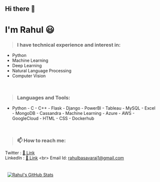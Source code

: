 ## **Hi there** 👋

# **I'm Rahul** 😃

> ### I have technical experience and interest in:
- Python
- Machine Learning
- Deep Learning
- Natural Language Processing
- Computer Vision

<br>

> ### Languages and Tools:
- Python - C - C++ - Flask - Django - PowerBI - Tableau - MySQL - Excel - MongoDB - Cassandra - Machine Learning - Azure - AWS - GoogleCloud - HTML - CSS - Dockerhub

<br>

> ### 📫 How to reach me:
Twitter : [🔗 Link](https://twitter.com/Rahul_Youth_AI)
<br>
LinkedIn : [🔗 Link]([https://www.linkedin.com/in/rahul-k-b-31101010/](https://www.linkedin.com/in/rahul-kb-ai/))
<br>
Email Id: rahulbasavaraj1@gmail.com

<br>

<a href="https://github.com/RahulKB31">
  <img align="center" style="margin:0.5rem" src="https://github-readme-stats.vercel.app/api?username=RahulKB31&show_icons=true&line_height=27&count_private=true&title_color=ffffff&text_color=c9cacc&icon_color=4AB097&bg_color=1A2B34" alt="Rahul's GitHub Stats" />
</a>

<!---
✍️ Latest Blog Post:
- a
- b
- c
- d
--->


<!---
https://docs.github.com/en/account-and-profile/setting-up-and-managing-your-github-profile
--->




